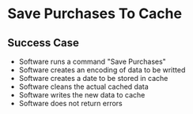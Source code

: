# Save Purchases To Cache

## Success Case

- Software runs a command "Save Purchases"
- Software creates an encoding of data to be writted
- Software creates a date to be stored in cache
- Software cleans the actual cached data
- Software writes the new data to cache
- Software does not return errors
